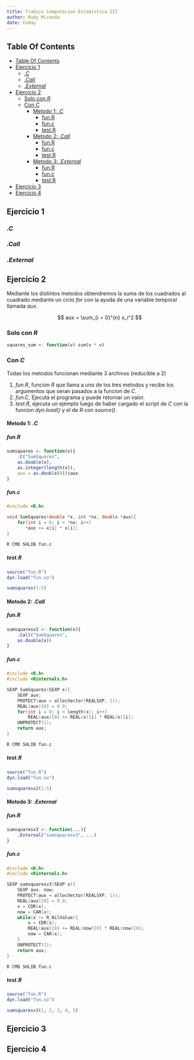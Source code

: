 ```yaml
---
title: Trabajo Computacion Estadistica III
author: Rudy Miranda
date: today
---
```


## Table Of Contents
- [Table Of Contents](#table-of-contents)
- [Ejercicio 1](#ejercicio-1)
  - [*.C*](#c)
  - [*.Call*](#call)
  - [*.External*](#external)
- [Ejercicio 2](#ejercicio-2)
  - [Solo con *R*](#solo-con-r)
  - [Con *C*](#con-c)
    - [Metodo 1: *.C*](#metodo-1-c)
      - [fun.R](#funr)
      - [fun.c](#func)
      - [test.R](#testr)
    - [Metodo 2: *.Call*](#metodo-2-call)
      - [fun.R](#funr-1)
      - [fun.c](#func-1)
      - [test.R](#testr-1)
    - [Metodo 3: *.External*](#metodo-3-external)
      - [fun.R](#funr-2)
      - [fun.c](#func-2)
      - [test.R](#testr-2)
- [Ejercicio 3](#ejercicio-3)
- [Ejercicio 4](#ejercicio-4)

## Ejercicio 1

### *.C*

### *.Call*

### *.External*

## Ejercicio 2

Mediante los distintos metodos obtendremos la suma de los cuadrados al cuadrado mediante un ciclo *for* con la ayuda de una variable temporal llamada *aux*.

$$
aux = \sum_{i = 0}^{n} x_i^2
$$

### Solo con *R*

```R
squares_sum <- function(v) sum(v * v)
```

### Con *C*

Todas los metodos funcionan mediante 3 archivos (reducible a 2)

1. *fun.R*, funcion *R* que llama a uno de los tres metodos y recibe los argumentos que seran pasados a la funcion de *C*.
2. *fun.C*, Ejecuta el programa y puede retornar un valor.
3. *test.R*, ejecuta un ejemplo luego de haber cargado el script de *C* con la funcion *dyn.load()* y el de *R* con *source()*.

#### Metodo 1: *.C*

##### fun.R

```R
sumsquares <- function(x){
    .C("SumSquares",
    as.double(x),
    as.integer(length(x)),
    aux = as.double(0))$aux
}
```

##### fun.c

```c
#include <R.h>

void SumSquares(double *x, int *nx, double *aux){
    for(int i = 0; i < *nx; i++)
       *aux += x[i] * x[i];
}
```

```sh
R CMD SHLIB fun.c
```
##### test.R

```R
source("fun.R")
dyn.load("fun.so")

sumsquares(1:5)
```

#### Metodo 2: *.Call*

##### fun.R

```R
sumsquaresv2 <- function(x){
    .Call("SumSquares",
    as.double(x))
}
```

##### fun.c

```c
#include <R.h>
#include <Rinternals.h>

SEXP SumSquares(SEXP x){
    SEXP aux;
    PROTECT(aux = allocVector(REALSXP, 1));
    REAL(aux)[0] = 0.0;
    for(int i = 0; i < length(x); i++)
        REAL(aux)[0] += REAL(x)[i] * REAL(x)[i];
    UNPROTECT(1);
    return aux;
}
```

```sh
R CMD SHLIB fun.c
```

##### test.R

```R
source("fun.R")
dyn.load("fun.so")

sumsquaresv2(1:5)
```

#### Metodo 3: *.External*

##### fun.R

```R
sumsquaresv3 <- function(...){
	.External("sumsquaresv3", ...)
}
```

##### fun.c

```c
#include <R.h>
#include <Rinternals.h>

SEXP sumsquaresv3(SEXP x){
    SEXP aux, now;
    PROTECT(aux = allocVector(REALSXP, 1));
    REAL(aux)[0] = 0.0;
    x = CDR(x);
    now = CAR(x);
    while(x != R_NilValue){
        x = CDR(x);
        REAL(aux)[0] += REAL(now)[0] * REAL(now)[0];
        now = CAR(x);
    }
    UNPROTECT(1);
    return aux;
}
```

```sh
R CMD SHLIB fun.c
```

##### test.R

```R
source("fun.R")
dyn.load("fun.so")

sumsquaresv3(1, 2, 3, 4, 5)
```
## Ejercicio 3 

## Ejercicio 4